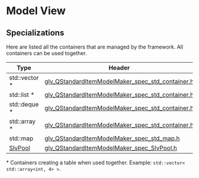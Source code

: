 # Model View

## Specializations

Here are listed all the containers that are managed by the framework. All containers can be used together.

| Type                                 | Header                                                                                                              |
| ------------------------------------ | ------------------------------------------------------------------------------------------------------------------- |
| std::vector \*                       | [glv_QStandardItemModelMaker_spec_std_container.h](/src/src_glove/glv_QStandardItemModelMaker_spec_std_container.h) |
| std::list \*                         | [glv_QStandardItemModelMaker_spec_std_container.h](/src/src_glove/glv_QStandardItemModelMaker_spec_std_container.h) |
| std::deque \*                        | [glv_QStandardItemModelMaker_spec_std_container.h](/src/src_glove/glv_QStandardItemModelMaker_spec_std_container.h) |
| std::array \*                        | [glv_QStandardItemModelMaker_spec_std_container.h](/src/src_glove/glv_QStandardItemModelMaker_spec_std_container.h) |
| std::map                             | [glv_QStandardItemModelMaker_spec_std_map.h](/src/src_glove/glv_QStandardItemModelMaker_spec_std_map.h)             |
| [SlvPool](/src/src_sleeve/SlvPool.h) | [glv_QStandardItemModelMaker_spec_SlvPool.h](/src/src_glove_add/glv_QStandardItemModelMaker_spec_SlvPool.h)             |

\* Containers creating a table when used together. Example: <code>std::vector< std::array<int, 4> ></code>.